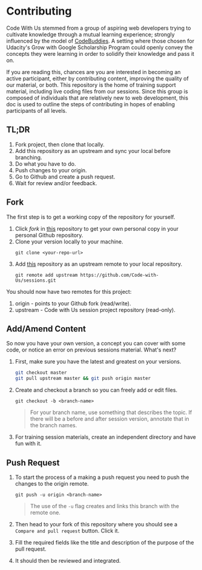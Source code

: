 # Contributing 
Code With Us stemmed from a group of aspiring web developers trying to cultivate knowledge through a mutual learning experience; strongly influenced by the model of [CodeBuddies](https://codebuddies.org). A setting where those chosen for Udacity's Grow with Google Scholarship Program could openly convey the concepts they were learning in order to solidify their knowledge and pass it on. 

If you are reading this, chances are you are interested in becoming an active participant, either by contributing content, improving the quality of our material, or both. This repository is the home of training support material, including live coding files from our sessions. Since this group is composed of individuals that are relatively new to web development, this doc is used to outline the steps of contributing in hopes of enabling participants of all levels.

## TL;DR
1. Fork project, then clone that locally.
2. Add this repository as an upstream and sync your local before branching.
3. Do what you have to do.
4. Push changes to your origin.
5. Go to Github and create a push request.
6. Wait for review and/or feedback.

## Fork
The first step is to get a working copy of the repository for yourself.

1. Click *fork* in [this](https://github.com/Code-with-Us/sessions) repository to get your own personal copy in your personal Github repository.
2. Clone your version locally to your machine.
   ```shell
   git clone <your-repo-url>
   ``` 
3. Add [this](https://github.com/Code-with-Us/sessions) repository as an upstream remote to your local repository.
   ```shell
   git remote add upstream https://github.com/Code-with-Us/sessions.git
   ```
You should now have two remotes for this project:
1. origin - points to your Github fork (read/write).
2. upstream - Code with Us session project repository (read-only).

## Add/Amend Content
So now you have your own version, a concept you can cover with some code, or notice an error on previous sessions material. What's next? 
1. First, make sure you have the latest and greatest on your versions. 

    ```sh
    git checkout master
    git pull upstream master && git push origin master
    ```

2. Create and checkout a branch so you can freely add or edit files.

    ```shell
    git checkout -b <branch-name>
    ```
    > For your branch name, use something that describes the topic. If there will be a before and after session version, annotate that in the branch names.

3. For training session materials, create an independent directory and have fun with it.

## Push Request
1. To start the process of a making a push request you need to push the changes to the origin remote.

    ```shell
    git push -u origin <branch-name>
    ```
    > The use of the `-u` flag creates and links this branch with the remote one.

2. Then head to your fork of this repository where you should see a `Compare and pull request` button. Click it.
3. Fill the required fields like the title and description of the purpose of the pull request.
4. It should then be reviewed and integrated. 